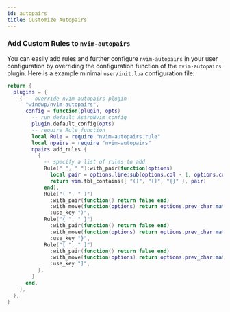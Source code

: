 ```yaml
---
id: autopairs
title: Customize Autopairs
---
```


### Add Custom Rules to `nvim-autopairs`

You can easily add rules and further configure `nvim-autopairs` in your user configuration by overriding the configuration function of the `nvim-autopairs` plugin. Here is a example minimal `user/init.lua` configuration file:

```lua
return {
  plugins = {
    { -- override nvim-autopairs plugin
      "windwp/nvim-autopairs",
      config = function(plugin, opts)
        -- run default AstroNvim config
        plugin.default_config(opts)
        -- require Rule function
        local Rule = require "nvim-autopairs.rule"
        local npairs = require "nvim-autopairs"
        npairs.add_rules {
          {
            -- specify a list of rules to add
            Rule(" ", " "):with_pair(function(options)
              local pair = options.line:sub(options.col - 1, options.col)
              return vim.tbl_contains({ "()", "[]", "{}" }, pair)
            end),
            Rule("( ", " )")
              :with_pair(function() return false end)
              :with_move(function(options) return options.prev_char:match ".%)" ~= nil end)
              :use_key ")",
            Rule("{ ", " }")
              :with_pair(function() return false end)
              :with_move(function(options) return options.prev_char:match ".%}" ~= nil end)
              :use_key "}",
            Rule("[ ", " ]")
              :with_pair(function() return false end)
              :with_move(function(options) return options.prev_char:match ".%]" ~= nil end)
              :use_key "]",
          },
        }
      end,
    },
  },
}
```
